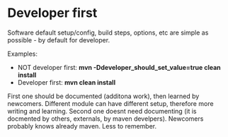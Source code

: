 # Developer first

Software default setup/config, build steps, options, etc are simple as possible - by default for developer.

Examples:

* NOT developer first: **mvn -Ddeveloper_should_set_value=true clean install**
* Developer first: **mvn clean install**

First one should be documented (additona work), then learned by newcomers. Different module can have different setup,
therefore more writing and learning.
Second one doesnt need documenting (it is docmented by others, externals, by maven develpers). Newcomers probably knows
already maven. Less to remember.
